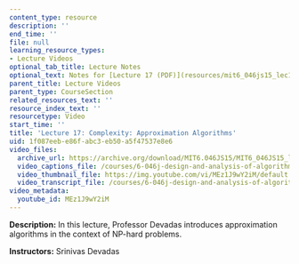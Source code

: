 ```yaml
---
content_type: resource
description: ''
end_time: ''
file: null
learning_resource_types:
- Lecture Videos
optional_tab_title: Lecture Notes
optional_text: Notes for [Lecture 17 (PDF)](resources/mit6_046js15_lec17) are available.
parent_title: Lecture Videos
parent_type: CourseSection
related_resources_text: ''
resource_index_text: ''
resourcetype: Video
start_time: ''
title: 'Lecture 17: Complexity: Approximation Algorithms'
uid: 1f087eeb-e86f-abc3-eb50-a5f47537e8e6
video_files:
  archive_url: https://archive.org/download/MIT6.046JS15/MIT6_046JS15_lec17_300k.mp4
  video_captions_file: /courses/6-046j-design-and-analysis-of-algorithms-spring-2015/6717d1f713d6569295c96ca49534f1a3_MEz1J9wY2iM.vtt
  video_thumbnail_file: https://img.youtube.com/vi/MEz1J9wY2iM/default.jpg
  video_transcript_file: /courses/6-046j-design-and-analysis-of-algorithms-spring-2015/272d4a9d48200af44540305ae9583053_MEz1J9wY2iM.pdf
video_metadata:
  youtube_id: MEz1J9wY2iM
---
```


**Description:** In this lecture, Professor Devadas introduces approximation algorithms in the context of NP-hard problems.

**Instructors:** Srinivas Devadas